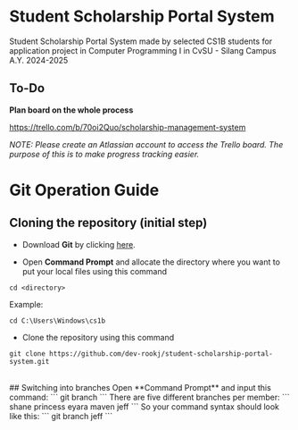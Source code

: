 # Student Scholarship Portal System
Student Scholarship Portal System made by selected CS1B students for application project in Computer Programming I in CvSU - Silang Campus A.Y. 2024-2025

## To-Do
**Plan board on the whole process**

https://trello.com/b/70oi2Quo/scholarship-management-system

*NOTE: Please create an Atlassian account to access the Trello board. The purpose of this is to make progress tracking easier.*

# Git Operation Guide<br/>

## Cloning the repository (initial step)
- Download **Git** by clicking [here](https://git-scm.com/downloads/win).

- Open **Command Prompt** and allocate the directory where you want to put your local files using this command
```
cd <directory>
```
Example:
```
cd C:\Users\Windows\cs1b
```
- Clone the repository using this command
```
git clone https://github.com/dev-rookj/student-scholarship-portal-system.git
```
<br/>
## Switching into branches
Open **Command Prompt** and input this command:
```
git branch <branchname>
```
There are five different branches per member:
```
shane
princess
eyara
maven
jeff
```
So your command syntax should look like this:
```
git branch jeff
```
